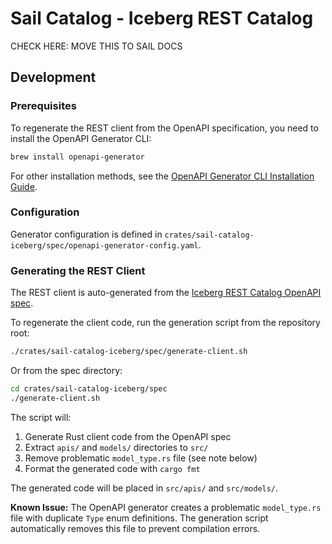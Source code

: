 # Sail Catalog - Iceberg REST Catalog

CHECK HERE: MOVE THIS TO SAIL DOCS

## Development

### Prerequisites

To regenerate the REST client from the OpenAPI specification, you need to install the OpenAPI Generator CLI:

```bash
brew install openapi-generator
```

For other installation methods, see the [OpenAPI Generator CLI Installation Guide](https://openapi-generator.tech/docs/installation/).

### Configuration

Generator configuration is defined in `crates/sail-catalog-iceberg/spec/openapi-generator-config.yaml`.

### Generating the REST Client

The REST client is auto-generated from the [Iceberg REST Catalog OpenAPI spec](spec/iceberg-rest-catalog.yaml).

To regenerate the client code, run the generation script from the repository root:

```bash
./crates/sail-catalog-iceberg/spec/generate-client.sh
```

Or from the spec directory:

```bash
cd crates/sail-catalog-iceberg/spec
./generate-client.sh
```

The script will:
1. Generate Rust client code from the OpenAPI spec
2. Extract `apis/` and `models/` directories to `src/`
3. Remove problematic `model_type.rs` file (see note below)
4. Format the generated code with `cargo fmt`

The generated code will be placed in `src/apis/` and `src/models/`.

**Known Issue:** The OpenAPI generator creates a problematic `model_type.rs` file with duplicate `Type` enum definitions. The generation script automatically removes this file to prevent compilation errors.